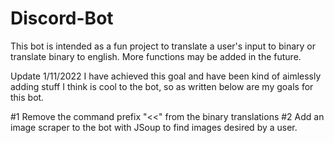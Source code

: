 # Discord-Bot
This bot is intended as a fun project to translate a user's input to binary or translate binary to english. More functions may be added in the future.

Update 1/11/2022
I have achieved this goal and have been kind of aimlessly adding stuff I think is cool to the bot, so as written below are my goals for this bot.

#1 Remove the command prefix "<<" from the binary translations
#2 Add an image scraper to the bot with JSoup to find images desired by a user.

